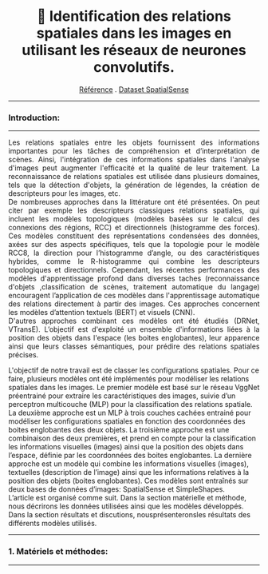 
<h1 align="center">🔭
Identification des relations spatiales dans les images en utilisant les réseaux de neurones convolutifs.
</h1>
<p align="center">  
<a href="https://arxiv.org/abs/1908.02660">Référence</a>
.
<a href="https://zenodo.org/records/8104370)">Dataset SpatialSense </a>

</p>

***
###   Introduction:
***

<p align="justify">
Les relations spatiales entre les objets fournissent des informations importantes pour les tâches de compréhension et d’interprétation de scènes. Ainsi, l'intégration de ces informations spatiales dans l'analyse d'images peut augmenter l'efficacité et la qualité de leur traitement.
La reconnaissance de relations spatiales est utilisée dans plusieurs domaines, tels que la détection d'objets, la génération de légendes, la création de descripteurs pour les images, etc.<br>
De nombreuses approches dans la littérature ont été présentées. On peut citer par exemple les descripteurs classiques relations spatiales, qui incluent les modèles topologiques (modèles basées sur le calcul des connexions des régions, RCC) et directionnels (histogramme des forces).
Ces modèles constituent des représentations condensées des données, axées sur des aspects spécifiques, tels que la topologie pour le modèle RCC8, la direction pour l’histogramme d’angle, ou des caractéristiques hybrides, comme le R-histogramme qui combine les descripteurs topologiques et directionnels.
   Cependant, les récentes performances des modèles d'apprentissage profond dans diverses taches (reconnaissance d'objets ,classification de scènes, traitement automatique du langage) encouragent l’application de ces modèles dans l'apprentissage automatique des relations directement à partir des images. Ces approches concernent les modèles d’attention textuels (BERT) et visuels (CNN).<br>
D'autres approches combinant ces modèles ont été étudiés (DRNet, VTransE). L’objectif est d'exploité un ensemble d'informations liées à la position des objets dans l'espace (les boites englobantes), leur apparence ainsi que leurs classes sémantiques,  pour prédire des relations spatiales précises. <br>
   
L'objectif de notre travail est de classer les configurations spatiales. Pour ce faire, plusieurs modèles ont été implémentés pour modéliser les relations spatiales dans les images. Le premier modèle est basé sur le réseau  VggNet préentrainé pour extraire les caractéristiques des images, suivie d’un perceptron multicouche (MLP) pour la classification des relations spatiale. La deuxième approche est un MLP à trois couches cachées entrainé pour modéliser les configurations spatiales en fonction des coordonnées des boites englobantes des deux objets. La troisième approche est une combinaison des deux premières, et prend en compte pour la classification les informations visuelles (images) ainsi que la position des objets dans l’espace, définie par les coordonnées des boites englobantes. La dernière approche est un modèle qui combine les informations visuelles (images), textuelles (description de l’image) ainsi que les informations  relatives à la position des objets (boites englobantes). Ces modèles sont entraînés sur deux bases de données d’images: SpatialSense et SimpleShapes.<br>
L’article est organisé comme suit. Dans la section matérielle et méthode, nous décrirons les données utilisées ainsi que les modèles développés. Dans la section résultats et discutions, nousprésenteronsles résultats des différents modèles utilisés.

  
</p>

***
###   1. Matériels et méthodes:
***



